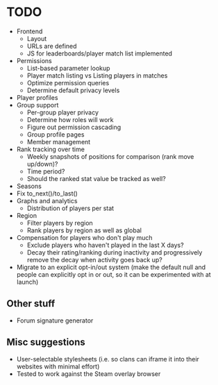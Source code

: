 # TODO

* Frontend
    * Layout
    * URLs are defined
    * JS for leaderboards/player match list implemented
* Permissions
    * List-based parameter lookup
    * Player match listing vs Listing players in matches
    * Optimize permission queries
    * Determine default privacy levels
* Player profiles
* Group support
    * Per-group player privacy
    * Determine how roles will work
    * Figure out permission cascading
    * Group profile pages
    * Member management
* Rank tracking over time
    * Weekly snapshots of positions for comparison (rank move up/down)?
    * Time period?
    * Should the ranked stat value be tracked as well?
* Seasons
* Fix to\_next()/to\_last()
* Graphs and analytics
    * Distribution of players per stat
* Region
    * Filter players by region
    * Rank players by region as well as global
* Compensation for players who don't play much
    * Exclude players who haven't played in the last X days?
    * Decay their rating/ranking during inactivity and progressively remove the decay when activity goes back up?
* Migrate to an explicit opt-in/out system (make the default null and people can explicitly opt in or out, so it can be experimented with at launch)

## Other stuff

* Forum signature generator

## Misc suggestions

* User-selectable stylesheets (i.e. so clans can iframe it into their websites with minimal effort)
* Tested to work against the Steam overlay browser
